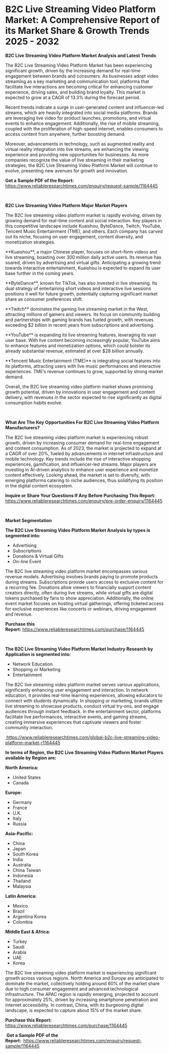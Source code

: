 <p><h1>B2C Live Streaming Video Platform Market: A Comprehensive Report of its Market Share & Growth Trends 2025 - 2032</h1></p><p><strong>B2C Live Streaming Video Platform Market Analysis and Latest Trends</strong></p>
<p><p>The B2C Live Streaming Video Platform Market has been experiencing significant growth, driven by the increasing demand for real-time engagement between brands and consumers. As businesses adopt video streaming as a key marketing and communication tool, platforms that facilitate live interactions are becoming critical for enhancing customer experience, driving sales, and building brand loyalty. This market is expected to grow at a CAGR of 13.3% during the forecast period.</p><p>Recent trends indicate a surge in user-generated content and influencer-led streams, which are heavily integrated into social media platforms. Brands are leveraging live video for product launches, promotions, and virtual events to enhance engagement. Additionally, the rise of mobile streaming, coupled with the proliferation of high-speed internet, enables consumers to access content from anywhere, further boosting demand. </p><p>Moreover, advancements in technology, such as augmented reality and virtual reality integration into live streams, are enhancing the viewing experience and providing new opportunities for businesses. As more companies recognize the value of live streaming in their marketing strategies, the B2C Live Streaming Video Platform Market will continue to evolve, presenting new avenues for growth and innovation.</p></p>
<p><strong>Get a Sample PDF of the Report:&nbsp;</strong> <a href="https://www.reliableresearchtimes.com/enquiry/request-sample/1164445?utm_campaign=2186&utm_medium=2&utm_source=Github&utm_content=ia&utm_term=16042025&utm_id=b2c-live-streaming-video-platform">https://www.reliableresearchtimes.com/enquiry/request-sample/1164445</a></p>
<p>&nbsp;</p>
<p><strong>B2C Live Streaming Video Platform Major Market Players</strong></p>
<p><p>The B2C live streaming video platform market is rapidly evolving, driven by growing demand for real-time content and social interaction. Key players in this competitive landscape include Kuaishou, ByteDance, Twitch, YouTube, Tencent Music Entertainment (TME), and others. Each company has carved out its niche, focusing on user engagement, content diversity, and monetization strategies.</p><p>**Kuaishou**, a major Chinese player, focuses on short-form videos and live streaming, boasting over 300 million daily active users. Its revenue has soared, driven by advertising and virtual gifts. Anticipating a growing trend towards interactive entertainment, Kuaishou is expected to expand its user base further in the coming years.</p><p>**ByteDance**, known for TikTok, has also invested in live streaming. Its dual strategy of entertaining short videos and interactive live sessions positions it well for future growth, potentially capturing significant market share as consumer preferences shift.</p><p>**Twitch** dominates the gaming live streaming market in the West, attracting millions of gamers and viewers. Its focus on community building and partnerships with gaming brands has fueled growth, with revenues exceeding $2 billion in recent years from subscriptions and advertising.</p><p>**YouTube** is expanding its live streaming features, leveraging its vast user base. With live content becoming increasingly popular, YouTube aims to enhance features and monetization options, which could bolster its already substantial revenue, estimated at over $28 billion annually.</p><p>**Tencent Music Entertainment (TME)** is integrating social features into its platforms, attracting users with live music performances and interactive experiences. TME’s revenue continues to grow, supported by strong market demand.</p><p>Overall, the B2C live streaming video platform market shows promising growth potential, driven by innovations in user engagement and content delivery, with revenues in the sector expected to rise significantly as digital consumption habits evolve.</p></p>
<p>&nbsp;</p>
<p><strong>What Are The Key Opportunities For B2C Live Streaming Video Platform Manufacturers?</strong></p>
<p><p>The B2C live streaming video platform market is experiencing robust growth, driven by increasing consumer demand for real-time engagement and content consumption. As of 2023, the market is projected to expand at a CAGR of over 20%, fueled by advancements in internet infrastructure and mobile technology. Key trends include the rise of interactive shopping experiences, gamification, and influencer-led streams. Major players are investing in AI-driven analytics to enhance user experience and monetize content effectively. Looking ahead, the market is set to diversify, with emerging platforms catering to niche audiences, thus solidifying its position in the digital content ecosystem.</p></p>
<p><strong>Inquire or Share Your Questions If Any Before Purchasing This Report:</strong> <a href="https://www.reliableresearchtimes.com/enquiry/pre-order-enquiry/1164445?utm_campaign=2186&utm_medium=2&utm_source=Github&utm_content=ia&utm_term=16042025&utm_id=b2c-live-streaming-video-platform">https://www.reliableresearchtimes.com/enquiry/pre-order-enquiry/1164445</a></p>
<p>&nbsp;</p>
<p><strong>Market Segmentation</strong></p>
<p><strong>The B2C Live Streaming Video Platform Market Analysis by types is segmented into:</strong></p>
<p><ul><li>Advertising</li><li>Subscriptions</li><li>Donations & Virtual Gifts</li><li>On-line Event</li></ul></p>
<p><p>The B2C live streaming video platform market encompasses various revenue models. Advertising involves brands paying to promote products during streams. Subscriptions provide users access to exclusive content for a recurring fee. Donations allow viewers to financially support content creators directly, often during live streams, while virtual gifts are digital tokens purchased by fans to show appreciation. Additionally, the online event market focuses on hosting virtual gatherings, offering ticketed access for exclusive experiences like concerts or webinars, driving engagement and revenue.</p></p>
<p><strong>Purchase this Report:&nbsp;</strong><a href="https://www.reliableresearchtimes.com/purchase/1164445?utm_campaign=2186&utm_medium=2&utm_source=Github&utm_content=ia&utm_term=16042025&utm_id=b2c-live-streaming-video-platform">https://www.reliableresearchtimes.com/purchase/1164445</a></p>
<p>&nbsp;</p>
<p><strong>The B2C Live Streaming Video Platform Market Industry Research by Application is segmented into:</strong></p>
<p><ul><li>Network Education</li><li>Shopping or Marketing</li><li>Entertainment</li></ul></p>
<p><p>The B2C live streaming video platform market serves various applications, significantly enhancing user engagement and interaction. In network education, it provides real-time learning experiences, allowing educators to connect with students dynamically. In shopping or marketing, brands utilize live streaming to showcase products, conduct virtual try-ons, and engage audiences through instant feedback. In the entertainment sector, platforms facilitate live performances, interactive events, and gaming streams, creating immersive experiences that captivate viewers and foster community interaction.</p></p>
<p><a href="https://www.reliableresearchtimes.com/global-b2c-live-streaming-video-platform-market-r1164445?utm_campaign=2186&utm_medium=2&utm_source=Github&utm_content=ia&utm_term=16042025&utm_id=b2c-live-streaming-video-platform">&nbsp;https://www.reliableresearchtimes.com/global-b2c-live-streaming-video-platform-market-r1164445</a></p>
<p><strong>In terms of Region, the B2C Live Streaming Video Platform Market Players available by Region are:</strong></p>
<p>
    <p> <strong> North America: </strong>
        <ul>
            <li>United States</li>
            <li>Canada</li>
        </ul>
        </p> 
    <p> <strong> Europe: </strong>
        <ul>
            <li>Germany</li>
            <li>France</li>
            <li>U.K.</li>
            <li>Italy</li>
            <li>Russia</li>
        </ul>
        </p> 
    <p> <strong> Asia-Pacific: </strong>
        <ul>
            <li>China</li>
            <li>Japan</li>
            <li>South Korea</li>
            <li>India</li>
            <li>Australia</li>
            <li>China Taiwan</li>
            <li>Indonesia</li>
            <li>Thailand</li>
            <li>Malaysia</li>
        </ul>
        </p> 
    <p> <strong> Latin America: </strong>
        <ul>
            <li>Mexico</li>
            <li>Brazil</li>
            <li>Argentina Korea</li>
            <li>Colombia</li>
        </ul>
        </p> 
    <p> <strong> Middle East & Africa: </strong>
        <ul>
            <li>Turkey</li>
            <li>Saudi</li>
            <li>Arabia</li>
            <li>UAE</li>
            <li>Korea</li>
        </ul>
    </p>
    </p>
<p><p>The B2C live streaming video platform market is experiencing significant growth across various regions. North America and Europe are anticipated to dominate the market, collectively holding around 60% of the market share due to high consumer engagement and advanced technological infrastructure. The APAC region is rapidly emerging, projected to account for approximately 25%, driven by increasing smartphone penetration and internet accessibility. In contrast, China, with its burgeoning digital landscape, is expected to capture about 15% of the market share.</p></p>
<p><strong>Purchase this Report: </strong><a href="https://www.reliableresearchtimes.com/purchase/1164445?utm_campaign=2186&utm_medium=2&utm_source=Github&utm_content=ia&utm_term=16042025&utm_id=b2c-live-streaming-video-platform">https://www.reliableresearchtimes.com/purchase/1164445</a></p>
<p>&nbsp;<strong>Get a Sample PDF of the Report:&nbsp;&nbsp;</strong><a href="https://www.reliableresearchtimes.com/enquiry/request-sample/1164445?utm_campaign=2186&utm_medium=2&utm_source=Github&utm_content=ia&utm_term=16042025&utm_id=b2c-live-streaming-video-platform">https://www.reliableresearchtimes.com/enquiry/request-sample/1164445</a></p>
<p><strong></strong></p>
<p><p></p><p></p><p></p></p>